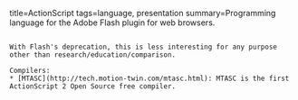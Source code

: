 title=ActionScript
tags=language, presentation
summary=Programming language for the Adobe Flash plugin for web browsers.
~~~~~~

With Flash's deprecation, this is less interesting for any purpose other than research/education/comparison.

Compilers:
* [MTASC](http://tech.motion-twin.com/mtasc.html): MTASC is the first ActionScript 2 Open Source free compiler.

